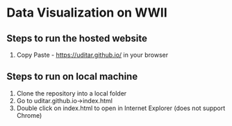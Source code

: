 # Data Visualization on WWII

## Steps to run the hosted website

1. Copy Paste - https://uditar.github.io/ in your browser

## Steps to run on local machine

1. Clone the repository into a local folder
2. Go to uditar.github.io->index.html
3. Double click on index.html to open in Internet Explorer (does not support Chrome)

